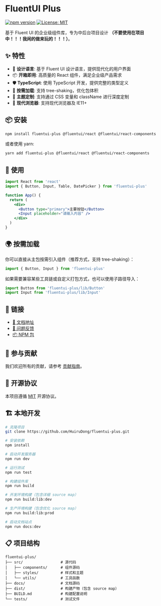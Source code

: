 # FluentUI Plus

[![npm version](https://badge.fury.io/js/fluentui-plus.svg)](https://badge.fury.io/js/fluentui-plus)
[![License: MIT](https://img.shields.io/badge/License-MIT-yellow.svg)](https://opensource.org/licenses/MIT)

基于 Fluent UI 的企业级组件库，专为中后台项目设计 **（不要使用在项目中！！！我闲的做来玩的！！！）**。

## ✨ 特性

- 🎨 **设计语言**: 基于 Fluent UI 设计语言，提供现代化的用户界面
- 📦 **开箱即用**: 高质量的 React 组件，满足企业级产品需求
- 🛡 **TypeScript**: 使用 TypeScript 开发，提供完整的类型定义
- 🎯 **按需加载**: 支持 tree-shaking，优化包体积
- 🌈 **主题定制**: 支持通过 CSS 变量和 className 进行深度定制
- 📱 **现代浏览器**: 支持现代浏览器及 IE11+

## 📦 安装

```bash
npm install fluentui-plus @fluentui/react @fluentui/react-components
```

或者使用 yarn:

```bash
yarn add fluentui-plus @fluentui/react @fluentui/react-components
```

## 🔨 使用

```jsx
import React from 'react'
import { Button, Input, Table, DatePicker } from 'fluentui-plus'

function App() {
  return (
    <div>
      <Button type="primary">主要按钮</Button>
      <Input placeholder="请输入内容" />
    </div>
  )
}
```

## 🌍 按需加载

你可以直接从主包按需引入组件（推荐方式，支持 tree-shaking）：

```jsx
import { Button, Input } from 'fluentui-plus'
```

如果需要兼容某些工具链或自定义打包方式，也可以使用子路径导入：

```jsx
import Button from 'fluentui-plus/lib/Button'
import Input from 'fluentui-plus/lib/Input'
```

## 🔗 链接

- [📖 文档地址](https://your-docs-site.com)
- [🐛 问题反馈](https://github.com/HuiruDong/fluentui-plus/issues)
- [📦 NPM 包](https://www.npmjs.com/package/fluentui-plus)

## 🤝 参与贡献

我们欢迎所有的贡献，请参考 [贡献指南](./CONTRIBUTING.md)。

## 📄 开源协议

本项目遵循 [MIT](./LICENSE) 开源协议。

## 🏗️ 本地开发

```bash
# 克隆项目
git clone https://github.com/HuiruDong/fluentui-plus.git

# 安装依赖
npm install

# 启动开发服务器
npm run dev

# 运行测试
npm run test

# 构建组件库
npm run build

# 开发环境构建（包含详细 source map）
npm run build:lib:dev

# 生产环境构建（包含优化 source map）
npm run build:lib:prod

# 启动文档站点
npm run docs:dev
```

## 📋 项目结构

```
fluentui-plus/
├── src/                 # 源代码
│   ├── components/      # 组件源码
│   ├── styles/          # 样式和主题
│   └── utils/           # 工具函数
├── docs/                # 文档源码
├── dist/                # 构建产物（包含 source map）
├── BUILD.md             # 构建配置说明
└── tests/               # 测试文件
```